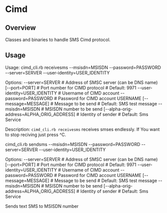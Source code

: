 Cimd
======

Overview
--------

Classes and binaries to handle SMS Cimd protocol.

Usage
-----

Usage:
  cimd_cli.rb receivesms --msisdn=MSISDN --password=PASSWORD --server=SERVER --user-identity=USER_IDENTITY

Options:
  --server=SERVER                            # Address of SMSC server (can be DNS name)
  [--port=PORT]                              # Port number for CIMD protocol
                                             # Default: 9971
  --user-identity=USER_IDENTITY              # Username of CIMD account
  --password=PASSWORD                        # Password for CIMD account USERNAME
  [--message=MESSAGE]                        # Message to be send
                                             # Default: SMS test message
  --msisdn=MSISDN                            # MSISDN number to be send
  [--alpha-orig-address=ALPHA_ORIG_ADDRESS]  # Identity of sender
                                             # Default: Sms Service

Description:
  `cimd_cli.rb receivesms` receives smses endlessly. If You want to stop reciving just press ^C.

cimd_cli.rb sendsms --msisdn=MSISDN --password=PASSWORD --server=SERVER --user-identity=USER_IDENTITY

Options:
  --server=SERVER                            # Address of SMSC server (can be DNS name)
  [--port=PORT]                              # Port number for CIMD protocol
                                             # Default: 9971
  --user-identity=USER_IDENTITY              # Username of CIMD account
  --password=PASSWORD                        # Password for CIMD account USERNAME
  [--message=MESSAGE]                        # Message to be send
                                             # Default: SMS test message
  --msisdn=MSISDN                            # MSISDN number to be send
  [--alpha-orig-address=ALPHA_ORIG_ADDRESS]  # Identity of sender
                                             # Default: Sms Service

Sends text SMS to MSISDN number
